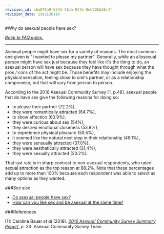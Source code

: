 ```yaml
---
revision_id: c6a879a9-5343-11ea-927e-0eb22b5d8c4f
revision_date: 1582136114
---
```


#Why do asexual people have sex?

[*Back to FAQ index.*](https://www.reddit.com/r/asexuality/wiki/faq)

---

Asexual people might have sex for a variety of reasons. The most common one given is "I wanted to please my partner". Generally, while an allosexual person might have sex just because they feel like it's the thing to do, an asexual person will have sex because they have thought through what the pros / cons of the act might be. Those benefits may include enjoying the physical sensation, feeling close to one's partner, or as a relationship compromise, but that will vary from person to person.

According to the 2016 Asexual Community Survey [1, p.49], asexual people that do have sex give the following reasons for doing so:

* to please their partner (72.2%),
* they were romantically attracted (64.7%),
* to show affection (63.9%),
* they were curious about sex (54%),
* they desired emotional closeness (53.8%),
* to experience physical pleasure (50.5%),
* it seemed like the natural next step in their relationship (46.1%),
* they were sensually attracted (37.0%),
* they were aesthetically attracted (31.4%),
* they were sexually attracted (23.2%).

That last rate is in sharp contrast to non-asexual respondents, who rated sexual attraction as the top reason at 88.2%. Note that these percentages add up to more than 100% because each respondent was able to select as many options as they wanted.

###See also
* [Do asexual people have sex?](https://www.reddit.com/r/asexuality/wiki/faq/do_asexuals_have_sex)
* [How can you like sex and be asexual at the same time?](https://www.reddit.com/r/asexuality/wiki/create/faq/how_can_aces_like_sex)


###References

[1]: Caroline Bauer *et al* (2018). [*2016 Asexual Community Survey Summary Report*](https://asexualcensus.files.wordpress.com/2018/11/2016_ace_community_survey_report.pdf), p. 33. Asexual Community Survey Team.